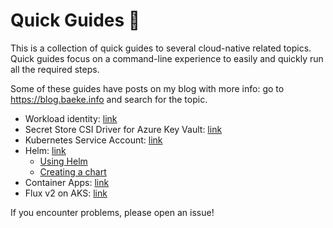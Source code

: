# Quick Guides 🚄

This is a collection of quick guides to several cloud-native related topics. Quick guides focus on a command-line experience to easily and quickly run all the required steps.

Some of these guides have posts on my blog with more info: go to https://blog.baeke.info and search for the topic.

- Workload identity: [link](/workload-identity/README.md)
- Secret Store CSI Driver for Azure Key Vault: [link](/csi-secret/README.md)
- Kubernetes Service Account: [link](/service-account/README.md)
- Helm: [link](helm/README.md)
    - [Using Helm](helm/README.md#using-helm)
    - [Creating a chart](helm/README.md#creating-a-helm-chart-)
- Container Apps: [link](containerapps/README.md)
- Flux v2 on AKS: [link](fluxv2/README.md)

If you encounter problems, please open an issue!